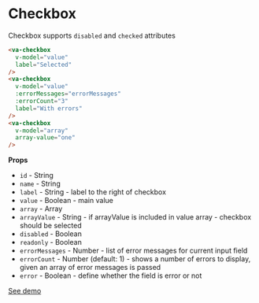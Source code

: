 # Checkbox

Сheckbox supports `disabled` and `checked` attributes

```html
<va-checkbox
  v-model="value"
  label="Selected"
/>
<va-checkbox
  v-model="value"
  :errorMessages="errorMessages"
  :errorCount="3"
  label="With errors"
/>
<va-checkbox
  v-model="array"
  array-value="one"
/>
```

**Props**
* `id` - String
* `name` - String
* `label` - String - label to the right of checkbox
* `value` - Boolean - main value
* `array` - Array<String>
* `arrayValue` - String - if arrayValue is included in value array - checkbox should be selected
* `disabled` - Boolean
* `readonly` - Boolean
* `errorMessages` - Number - list of error messages for current input field
* `errorCount` - Number (default: 1) - shows a number of errors to display, given an array of error messages is passed
* `error` - Boolean - define whether the field is error or not

[See demo](http://vuestic.epicmax.co/#/admin/forms/form-elements)
